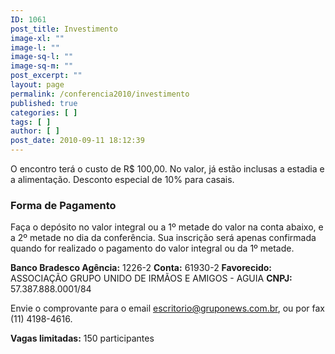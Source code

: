 ```yaml
---
ID: 1061
post_title: Investimento
image-xl: ""
image-l: ""
image-sq-l: ""
image-sq-m: ""
post_excerpt: ""
layout: page
permalink: /conferencia2010/investimento
published: true
categories: [ ]
tags: [ ]
author: [ ]
post_date: 2010-09-11 18:12:39
---
```

O encontro terá o custo de R$ 100,00. No valor, já estão inclusas a estadia e a alimentação. Desconto especial de 10% para casais.
<h3><strong>Forma de Pagamento</strong></h3>
Faça o depósito no valor integral ou a 1º metade do valor na conta abaixo, e a 2º metade no dia da conferência. Sua inscrição será apenas confirmada quando for realizado o pagamento do valor integral ou da 1º metade.

<strong>Banco Bradesco
Agência:</strong> 1226-2
<strong>Conta:</strong> 61930-2
<strong>Favorecido:</strong> ASSOCIAÇÃO GRUPO UNIDO DE IRMÃOS E AMIGOS - AGUIA
<strong>CNPJ:</strong>﻿﻿ 57.387.888.0001/84

Envie o comprovante para o email <a href="mailto:escritorio@gruponews.com.br">escritorio@gruponews.com.br</a>, ou por fax (11) 4198-4616.

<strong>Vagas limitadas:</strong> 150 participantes